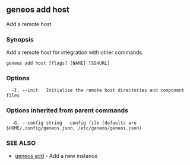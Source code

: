 ## geneos add host

Add a remote host

### Synopsis


Add a remote host for integration with other commands.


```
geneos add host [flags] [NAME] [SSHURL]
```

### Options

```
  -I, --init   Initialise the remote host directories and component files
```

### Options inherited from parent commands

```
  -G, --config string   config file (defaults are $HOME/.config/geneos.json, /etc/geneos/geneos.json)
```

### SEE ALSO

* [geneos add](geneos_add.md)	 - Add a new instance

